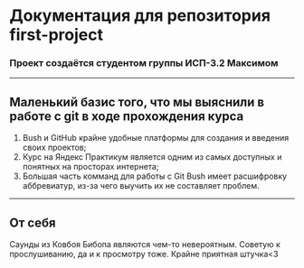 # Документация для репозитория first-project<br>
### Проект создаётся студентом группы ИСП-3.2 Максимом<br>
---
## Маленький базис того, что мы выяснили в работе с git в ходе прохождения курса<br>
1. Bush и GitHub крайне удобные платформы для создания и введения своих проектов;
2. Курс на Яндекс Практикум является одним из самых доступных и понятных на просторах интернета;
3. Большая часть комманд для работы с Git Bush имеет расшифровку аббревиатур, из-за чего выучить их не составляет проблем.<br>
---
## От себя<br>
Саунды из Ковбоя Бибопа являются чем-то невероятным. Советую к прослушиванию, да и к просмотру тоже. Крайне приятная штучка<3